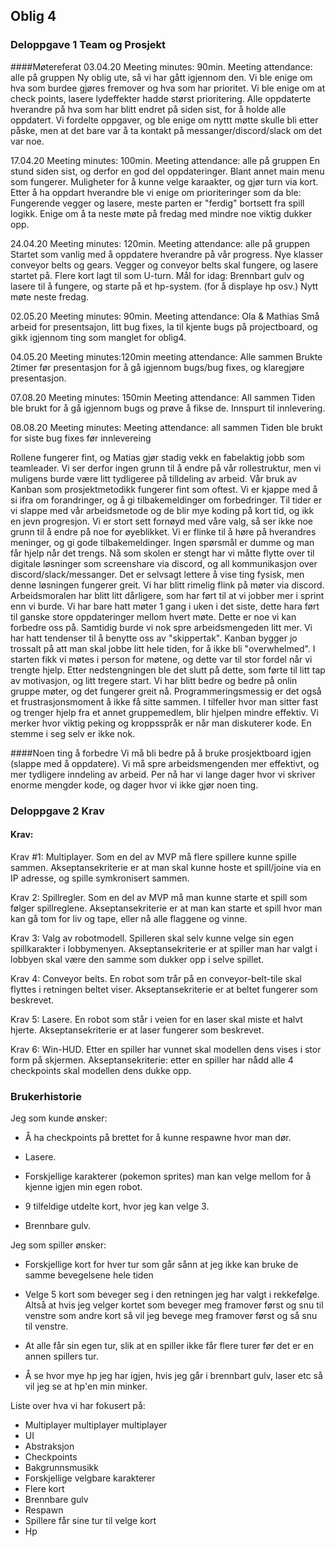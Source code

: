 ## Oblig 4
### Deloppgave 1 Team og Prosjekt

####Møtereferat
03.04.20
Meeting minutes: 90min.
Meeting attendance: alle på gruppen
Ny oblig ute, så vi har gått igjennom den. Vi ble enige om hva som burdee gjøres fremover og hva som har prioritet.
Vi ble enige om at check points, lasere lydeffekter hadde størst prioritering. Alle oppdaterte hverandre på hva som har blitt endret
på siden sist, for å holde alle oppdatert. Vi fordelte oppgaver, og ble enige om nyttt møtte skulle bli etter påske, men at det bare var
å ta kontakt på messanger/discord/slack om det var noe.

17.04.20
Meeting minutes: 100min.
Meeting attendance: alle på gruppen
En stund siden sist, og derfor en god del oppdateringer. Blant annet main menu som fungerer. Muligheter for å kunne velge karaakter, og gjør turn via kort.
Etter å ha oppdart hverandre ble vi enige om prioriteringer som da ble: Fungerende vegger og lasere, meste parten er "ferdig" bortsett fra spill logikk.
Enige om å ta neste møte på fredag med mindre noe viktig dukker opp.

24.04.20
Meeting minutes: 120min.
Meeting attendance: alle på gruppen
Startet som vanlig med å oppdatere hverandre på vår progress. Nye klasser conveyor belts og gears. Vegger og conveyor belts skal fungere, og lasere startet på.
Flere kort lagt til som U-turn.
Mål for idag: Brennbart gulv og lasere til å fungere, og starte på et hp-system. (for å displaye hp osv.)
Nytt møte neste fredag. 

02.05.20
Meeting minutes: 90min.
Meeting attendance: Ola & Mathias
Små arbeid for presentsajon, litt bug fixes, la til kjente bugs på projectboard, og gikk igjennom ting som manglet for oblig4. 

04.05.20
Meeting minutes:120min
meeting attendance: Alle sammen
Brukte  2timer før presentasjon for å gå igjennom bugs/bug fixes, og klaregjøre presentasjon.


07.08.20
Meeting minutes: 150min
Meeting attendance: All sammen
Tiden ble brukt for å gå igjennom bugs og prøve å fikse de. Innspurt til innlevering.

08.08.20
Meeting minutes:
Meeting attendance: all sammen
Tiden ble brukt for siste bug fixes før innlevereing


Rollene fungerer fint, og Matias gjør stadig vekk en fabelaktig jobb som teamleader. Vi ser derfor ingen grunn til å endre på vår rollestruktur, men vi muligens burde være litt tydligeree på tilldeling av arbeid.
Vår bruk av Kanban som prosjektmetodikk fungerer fint som oftest. Vi er kjappe med å si ifra om forandringer, og å gi tilbakemeldinger om forbedringer. Til tider er vi slappe med vår arbeidsmetode og de blir mye koding på kort tid,
og ikk en jevn progresjon. 
Vi er stort sett fornøyd med våre valg, så ser ikke noe grunn til å endre på noe for øyeblikket.
Vi er flinke til å høre på hverandres meninger, og gi gode tilbakemeldinger. Ingen spørsmål er dumme og man får hjelp når det trengs. 
Nå som skolen er stengt har vi måtte flytte over til digitale løsninger som screenshare via discord, og all kommunikasjon over discord/slack/messanger. Det er selvsagt lettere å vise ting fysisk, men denne løsningen fungerer greit.
Vi har blitt rimelig flink på møter via discord. Arbeidsmoralen har blitt litt dårligere, som har ført til at vi jobber mer i sprint enn vi burde.
Vi har bare hatt møter 1 gang i uken i det siste, dette hara ført til ganske store oppdateringer mellom hvert møte. Dette er noe vi kan
forbedre oss på. Samtidig burde vi nok spre arbeidsmengeden litt mer. Vi har hatt tendenser til å benytte oss av "skippertak".
Kanban bygger jo trossalt på att man skal jobbe litt hele tiden, for å ikke bli "overwhelmed".
I starten fikk vi møtes i person for møtene, og dette var til stor fordel når vi trengte hjelp. Etter nedstengningen ble det slutt på dette,
som førte til litt tap av motivasjon, og litt tregere start. Vi har blitt bedre og bedre på onlin gruppe møter, og det fungerer greit nå.
Programmeringsmessig er det også et frustrasjonsmoment å ikke få sitte sammen. I tilfeller hvor man sitter fast og trenger hjelp fra et annet gruppemedlem, blir hjelpen mindre effektiv. Vi merker hvor viktig peking og kroppsspråk er når man diskuterer kode.
En stemme i seg selv er ikke nok.


####Noen ting å forbedre
Vi må bli bedre på å bruke prosjektboard igjen (slappe med å oppdatere).
Vi må spre arbeidsmengenden mer effektivt, og mer tydligere inndeling av arbeid.  Per nå har vi lange dager hvor vi skriver enorme mengder kode, og dager hvor vi ikke gjør noen ting.





### Deloppgave 2 Krav
#### Krav:
Krav #1: 
Multiplayer. Som en del av MVP må flere spillere kunne spille sammen. Akseptansekriterie er at man skal kunne hoste et spill/joine via en IP adresse, og spille symkronisert sammen.<br>

Krav 2: Spillregler. Som en del av MVP må man kunne starte et spill som følger spillreglene. Akseptansekriterie er at man kan starte et spill hvor man kan gå tom for liv og tape, eller nå alle flaggene og vinne.

Krav 3: Valg av robotmodell. Spilleren skal selv kunne velge sin egen spillkarakter i lobbymenyen. Akseptansekriterie er at spiller man har valgt i lobbyen skal være den samme som dukker opp i selve spillet.

Krav 4: Conveyor belts. En robot som trår på en conveyor-belt-tile skal flyttes i retningen beltet viser. Akseptansekriterie er at beltet fungerer som beskrevet.

Krav 5: Lasere. En robot som står i veien for en laser skal miste et halvt hjerte. Akseptansekriterie er at laser fungerer som beskrevet.

Krav 6: Win-HUD. Etter en spiller har vunnet skal modellen dens vises i stor form på skjermen. Akseptansekriterie: etter en spiller har nådd alle 4 checkpoints skal modellen dens dukke opp.

### Brukerhistorie

Jeg som kunde ønsker:

* Å ha checkpoints på brettet for å kunne respawne hvor man dør.
 
* Lasere.

* Forskjellige karakterer (pokemon sprites) man kan velge mellom for å kjenne igjen min egen robot.

* 9 tilfeldige utdelte kort, hvor jeg kan velge 3.

* Brennbare gulv.

Jeg som spiller ønsker:

* Forskjellige kort for hver tur som går sånn at jeg ikke kan bruke de samme bevegelsene hele tiden

* Velge 5 kort som beveger seg i den retningen jeg har valgt i rekkefølge.
Altså at hvis jeg velger kortet som beveger meg framover først og snu til venstre som andre kort så vil jeg bevege meg framover først og så snu til venstre.

* At alle får sin egen tur, slik at en spiller ikke får flere turer før det er en annen spillers tur.

* Å se hvor mye hp jeg har igjen, hvis jeg går i brennbart gulv, laser etc så vil jeg se at hp'en min minker.

Liste over hva vi har fokusert på:

* Multiplayer multiplayer multiplayer
* UI
* Abstraksjon
* Checkpoints
* Bakgrunnsmusikk
* Forskjellige velgbare karakterer
* Flere kort
* Brennbare gulv
* Respawn
* Spillere får sine tur til velge kort
* Hp